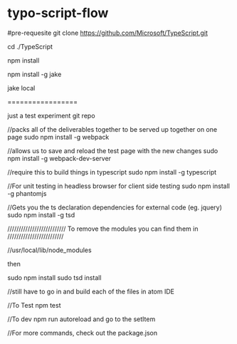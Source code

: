 # typo-script-flow

#pre-requesite
git clone https://github.com/Microsoft/TypeScript.git

cd ./TypeScript

npm install

npm install -g jake

jake local


=================

just a test experiment git repo

//packs all of the deliverables together to be served up together on one page
sudo npm install -g webpack

//allows us to save and reload the test page with the new changes
sudo npm install -g webpack-dev-server

//require this to build things in typescript
sudo npm install -g typescript

//For unit testing in headless browser for client side testing
sudo npm install -g phantomjs

//Gets you the ts declaration dependencies for external code (eg. jquery)
sudo npm install -g tsd


//////////////////////////
To remove the modules you can find them in
/////////////////////////


//usr/local/lib/node_modules


then

sudo npm install
sudo tsd install

//still have to go in and build each of the files in atom IDE

//To Test
npm test

//To dev
npm run autoreload and go to the setItem

//For more commands, check out the package.json
